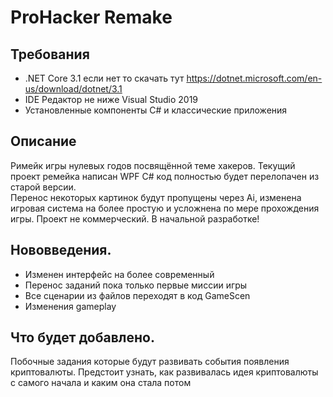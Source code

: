 ﻿# ProHacker Remake

## Требования
* .NET Core 3.1 если нет то скачать тут https://dotnet.microsoft.com/en-us/download/dotnet/3.1
* IDE Редактор не ниже Visual Studio 2019
* Установленные компоненты C# и классические приложения  

## Описание

Римейк игры нулевых годов посвящённой теме хакеров. Текущий проект ремейка написан WPF C# код полностью будет перелопачен из старой версии.  
Перенос некоторых картинок будут пропущены через Ai, изменена игровая система на более простую и усложнена по мере прохождения игры. 
Проект не коммерческий. В начальной разработке!  



## Нововведения.
* Изменен интерфейс на более современный 
* Перенос заданий пока только первые миссии игры
* Все сценарии из файлов переходят в код GameScen 
* Изменения gameplay 

## Что будет добавлено.
Побочные задания которые будут развивать события появления криптовалюты. Предстоит узнать, как развивалась идея криптовалюты с самого начала и каким она стала потом 